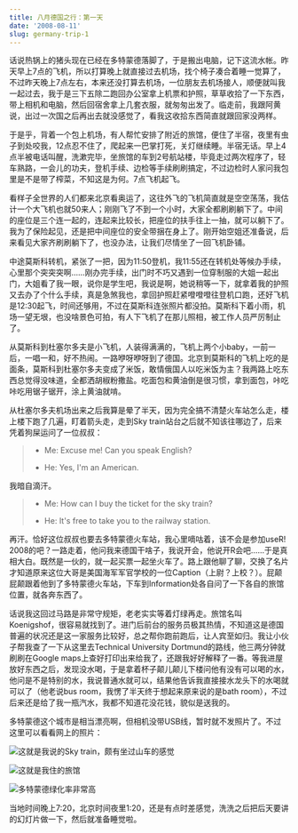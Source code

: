 ```yaml
---
title: 八月德国之行：第一天
date: '2008-08-11'
slug: germany-trip-1
---
```


话说热锅上的猪头现在已经在多特蒙德落脚了，于是搬出电脑，记下这流水帐。昨天早上7点的飞机，所以打算晚上就直接过去机场，找个椅子凑合着睡一觉算了，不过昨天晚上7点左右，本来还没打算去机场，一位朋友去机场接人，顺便就叫我一起过去，我于是三下五除二跑回办公室拿上机票和护照，草草收拾了一下东西，带上相机和电脑，然后回宿舍拿上几套衣服，就匆匆出发了。临走前，我跟阿黄说，出过一次国之后再出去就没感觉了，看我这收拾东西简直就跟回家没两样。

于是乎，背着一个包上机场，有人帮忙安排了附近的旅馆，便住了半宿，夜里有虫子到处咬我，12点忍不住了，爬起来一巴掌打死，关灯继续睡。半宿无话。早上4点半被电话叫醒，洗漱完毕，坐旅馆的车到2号航站楼，毕竟走过两次程序了，轻车熟路，一会儿的功夫，登机手续、边检等手续刷刷搞定，不过边检时人家问我包里是不是带了榨菜，不知这是为何。7点飞机起飞。

看样子全世界的人们都来北京看奥运了，这往外飞的飞机简直就是空空荡荡，我估计一个大飞机也就50来人；刚刚飞了不到一个小时，大家全都刷刷躺下了。中间的座位是三个连一起的，连起来比较长，把座位的扶手往上一抽，就可以躺下了。我为了保险起见，还是把中间座位的安全带捆在身上了。刚开始空姐还准备说，后来看见大家齐刷刷躺下了，也没办法，让我们尽情坐了一回飞机卧铺。

中途莫斯科转机，紧张了一把，因为11:50登机，我11:55还在转机处等候办手续，心里那个突突突啊……刚办完手续，出门时不巧又遇到一位穿制服的大姐一起出门，大姐看了我一眼，说你是学生吧，我说是啊，她说稍等一下，就拿着我的护照又去办了个什么手续，真是急煞我也，拿回护照赶紧噔噔噔往登机口跑，还好飞机是12:30起飞，时间还够用，不过在莫斯科连张照片都没拍。莫斯科下着小雨，机场一望无垠，也没啥景色可拍，有人下飞机了在那儿照相，被工作人员严厉制止了。

从莫斯科到杜塞尔多夫是小飞机，人装得满满的，飞机上两个小baby，一前一后，一唱一和，好不热闹。一路咿呀咿呀到了德国。北京到莫斯科的飞机上吃的是面条，莫斯科到杜塞尔多夫变成了米饭，敢情俄国人以吃米饭为主？我两路上吃东西总觉得没味道，全都洒胡椒粉撒盐。吃面包和黄油倒是很习惯，拿到面包，咔吃咔吃用锯子锯开，涂上黄油就啃。

从杜塞尔多夫机场出来之后我算是晕了半天，因为完全搞不清楚火车站怎么走，楼上楼下跑了几遍，盯着箭头走，走到Sky train站台之后就不知该往哪边了，后来凭着狗屎运问了一位叔叔：

> - Me: Excuse me! Can you speak English?
> 
> - He: Yes, I'm an American.

我暗自滴汗。

> - Me: How can I buy the ticket for the sky train?
> 
> - He: It's free to take you to the railway station.

再汗。恰好这位叔叔也要去多特蒙德火车站，我心里嘀咕着，该不会是参加useR! 2008的吧？一路走着，他问我来德国干啥子，我说开会，他说开R会吧……于是真相大白。既然是一伙的，就一起买票一起坐火车了。路上跟他聊了聊，交换了名片才知道原来这位大哥是美国海军军官学校的一位Caption（上尉？上校？）。屁颠屁颠跟着他到了多特蒙德火车站，下车到Information处各自问了一下各自的旅馆位置，就各奔东西了。

话说我这回过马路是非常守规矩，老老实实等着灯绿再走。旅馆名叫Koenigshof，很容易就找到了。进门后前台的服务员极其热情，不知道这是德国普遍的状况还是这一家服务比较好，总之帮你跑前跑后，让人宾至如归。我让小伙子帮我查了一下从这里去Technical University Dortmund的路线，他三两分钟就刷刷在Google maps上查好打印出来给我了，还跟我好好解释了一番。等我进屋放好东西之后，发现没水喝，于是拿着杯子颠儿颠儿下楼问他有没有可以喝的水，他问是不是特别的水，我说普通水就可以，结果他告诉我直接接水龙头下的水喝就可以了（他老说bus room，我愣了半天终于想起来原来说的是bath room），不过后来还是给了我一瓶汽水，我都不知道花没花钱，貌似是送我的。

多特蒙德这个城市是相当漂亮啊，但相机没带USB线，暂时就不发照片了。不过这里可以看看网上的照片：

![这就是我说的Sky train，颇有坐过山车的感觉](https://www.cetic.be/IMG/png/dortmund-3.png)

![这就是我住的旅馆](https://www.hotel-koenigshof.biz/images/stories/bthumbs/haus.jpg)

![多特蒙德绿化率非常高](https://graphics8.nytimes.com/images/2006/05/28/travel/28worldcup_dortmund.span.jpg)

当地时间晚上7:20，北京时间夜里1:20，还是有点时差感觉，洗洗之后把后天要讲的幻灯片做一下，然后就准备睡觉啦。
